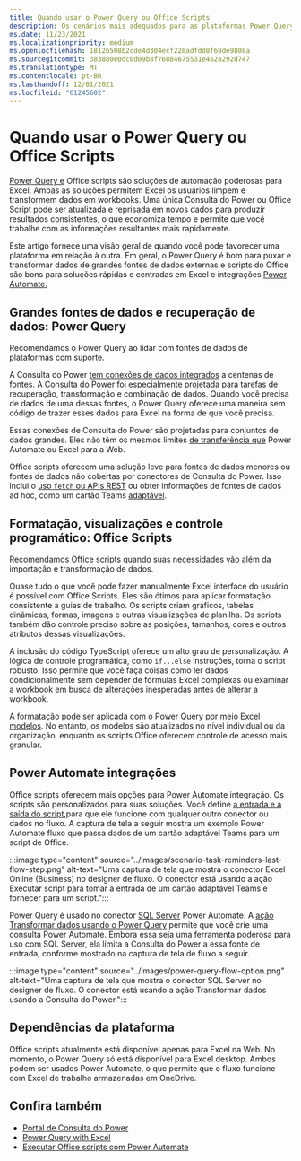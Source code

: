 ```yaml
---
title: Quando usar o Power Query ou Office Scripts
description: Os cenários mais adequados para as plataformas Power Query e Office Scripts.
ms.date: 11/23/2021
ms.localizationpriority: medium
ms.openlocfilehash: 1812b508b2cde4d304ecf228adfdd8f68de9808a
ms.sourcegitcommit: 383880e0dc0d09b8f76884675531e462a292d747
ms.translationtype: MT
ms.contentlocale: pt-BR
ms.lasthandoff: 12/01/2021
ms.locfileid: "61245602"
---
```

# <a name="when-to-use-power-query-or-office-scripts"></a>Quando usar o Power Query ou Office Scripts

[Power Query e](https://powerquery.microsoft.com) Office scripts são soluções de automação poderosas para Excel. Ambas as soluções permitem Excel os usuários limpem e transformem dados em workbooks. Uma única Consulta do Power ou Office Script pode ser atualizada e reprisada em novos dados para produzir resultados consistentes, o que economiza tempo e permite que você trabalhe com as informações resultantes mais rapidamente.

Este artigo fornece uma visão geral de quando você pode favorecer uma plataforma em relação à outra. Em geral, o Power Query é bom para puxar e transformar dados de grandes fontes de dados externas e scripts do Office são bons para soluções rápidas e centradas em Excel e integrações [Power Automate.](../develop/power-automate-integration.md)

## <a name="large-data-sources-and-data-retrieval-power-query"></a>Grandes fontes de dados e recuperação de dados: Power Query

Recomendamos o Power Query ao lidar com fontes de dados de plataformas com suporte.

A Consulta do Power [tem conexões de dados integrados](https://powerquery.microsoft.com/connectors/) a centenas de fontes. A Consulta do Power foi especialmente projetada para tarefas de recuperação, transformação e combinação de dados. Quando você precisa de dados de uma dessas fontes, o Power Query oferece uma maneira sem código de trazer esses dados para Excel na forma de que você precisa.

Essas conexões de Consulta do Power são projetadas para conjuntos de dados grandes. Eles não têm os mesmos limites [de transferência que](../testing/platform-limits.md) Power Automate ou Excel para a Web.

Office scripts oferecem uma solução leve para fontes de dados menores ou fontes de dados não cobertas por conectores de Consulta do Power. Isso inclui o [uso `fetch` ou APIs REST](../develop/external-calls.md) ou obter informações de fontes de dados ad hoc, como um cartão Teams [adaptável](../resources/scenarios/task-reminders.md).

## <a name="formatting-visualizations-and-programmatic-control-office-scripts"></a>Formatação, visualizações e controle programático: Office Scripts

Recomendamos Office scripts quando suas necessidades vão além da importação e transformação de dados.

Quase tudo o que você pode fazer manualmente Excel interface do usuário é possível com Office Scripts. Eles são ótimos para aplicar formatação consistente a guias de trabalho. Os scripts criam gráficos, tabelas dinâmicas, formas, imagens e outras visualizações de planilha. Os scripts também dão controle preciso sobre as posições, tamanhos, cores e outros atributos dessas visualizações.

A inclusão do código TypeScript oferece um alto grau de personalização. A lógica de controle programática, como `if...else` instruções, torna o script robusto. Isso permite que você faça coisas como ler dados condicionalmente sem depender de fórmulas Excel complexas ou examinar a workbook em busca de alterações inesperadas antes de alterar a workbook.

A formatação pode ser aplicada com o Power Query por meio Excel [modelos](https://templates.office.com/power-query-tutorial-tm11414620). No entanto, os modelos são atualizados no nível individual ou da organização, enquanto os scripts Office oferecem controle de acesso mais granular.

## <a name="power-automate-integrations"></a>Power Automate integrações

Office scripts oferecem mais opções para Power Automate integração. Os scripts são personalizados para suas soluções. Você define [a entrada e a saída do script,](../develop/power-automate-integration.md#data-transfer-in-flows-for-scripts)para que ele funcione com qualquer outro conector ou dados no fluxo. A captura de tela a seguir mostra um exemplo Power Automate fluxo que passa dados de um cartão adaptável Teams para um script de Office.

:::image type="content" source="../images/scenario-task-reminders-last-flow-step.png" alt-text="Uma captura de tela que mostra o conector Excel Online (Business) no designer de fluxo. O conector está usando a ação Executar script para tomar a entrada de um cartão adaptável Teams e fornecer para um script.":::

Power Query é usado no conector [SQL Server](https://powerquery.microsoft.com/flow/) Power Automate. A [ação Transformar dados usando o Power Query](/connectors/sql/#transform-data-using-power-query) permite que você crie uma consulta Power Automate. Embora essa seja uma ferramenta poderosa para uso com SQL Server, ela limita a Consulta do Power a essa fonte de entrada, conforme mostrado na captura de tela de fluxo a seguir.

:::image type="content" source="../images/power-query-flow-option.png" alt-text="Uma captura de tela que mostra o conector SQL Server no designer de fluxo. O conector está usando a ação Transformar dados usando a Consulta do Power.":::

## <a name="platform-dependencies"></a>Dependências da plataforma

Office scripts atualmente está disponível apenas para Excel na Web. No momento, o Power Query só está disponível para Excel desktop. Ambos podem ser usados Power Automate, o que permite que o fluxo funcione com Excel de trabalho armazenadas em OneDrive.

## <a name="see-also"></a>Confira também

- [Portal de Consulta do Power](https://powerquery.microsoft.com/)
- [Power Query with Excel](https://powerquery.microsoft.com/excel/)
- [Executar Office scripts com Power Automate](../develop/power-automate-integration.md)
